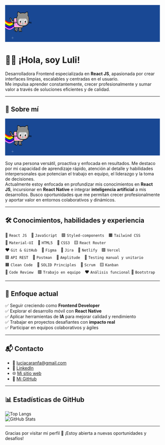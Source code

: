<div align="center">
    <img src="https://raw.githubusercontent.com/Niefee/niefee/master/assets/fly.webp" height="120px" />
</div>

# 👩‍💻 ¡Hola, soy Luli!

Desarrolladora Frontend especializada en **React JS**, apasionada por crear interfaces limpias, escalables y centradas en el usuario.  
Me impulsa aprender constantemente, crecer profesionalmente y sumar valor a través de soluciones eficientes y de calidad.

---

## 🚀 Sobre mí

<div align="left">
    <img src="https://raw.githubusercontent.com/Niefee/niefee/master/assets/fly.webp" height="120px" />
</div>

Soy una persona versátil, proactiva y enfocada en resultados. Me destaco por mi capacidad de aprendizaje rápido, atención al detalle y habilidades interpersonales que potencian el trabajo en equipo, el liderazgo y la toma de decisiones.  
Actualmente estoy enfocada en profundizar mis conocimientos en **React JS**, incursionar en **React Native** e integrar **inteligencia artificial** a mis desarrollos. Busco oportunidades que me permitan crecer profesionalmente y aportar valor en entornos colaborativos y dinámicos.

---

## 🛠️ Conocimientos, habilidades y experiencia

💙 `React JS` 💛 `JavaScript` 🟩 `Styled-components` 🟧 `Tailwind CSS`  
💜 `Material-UI` 💚 `HTML5` 💙 `CSS3` 🟨 `React Router`  
❤️ `Git & GitHub` 💛 `Figma` 💚 `Jira` 💙 `Netlify` 🟪 `Vercel`  
🟩 `API REST` 💙 `Postman` 💛 `Amplitude` 🧪 `Testing manual y unitario`  
🟧 `Clean Code` 💙 `SOLID Principles` 💚 `Scrum` 🟨 `Kanban`  
💜 `Code Review` 🟪 `Trabajo en equipo` ❤️ `Análisis funcional` 💜 `Bootstrap`

---

## 🎯 Enfoque actual

✅ Seguir creciendo como **Frontend Developer**  
✅ Explorar el desarrollo móvil con **React Native**  
✅ Aplicar herramientas de **IA** para mejorar calidad y rendimiento  
✅ Trabajar en proyectos desafiantes con **impacto real**  
✅ Participar en equipos colaborativos y ágiles

---

## 📬 Contacto

- 📧 luciacaranfa@gmail.com  
- 💼 [LinkedIn](https://www.linkedin.com/in/lucia-caranfa/)  
- 🌐 [Mi sitio web](https://caranfa-lucia.vercel.app/)  
- 🐙 [Mi GitHub](https://github.com/Caranfa-Lucia)

---

## 📊 Estadísticas de GitHub

![Top Langs](https://github-readme-stats.vercel.app/api/top-langs/?username=Caranfa-Lucia&layout=compact&theme=radical)  
![GitHub Stats](https://github-readme-stats.vercel.app/api?username=Caranfa-Lucia&show_icons=true&theme=radical)

---

Gracias por visitar mi perfil 🤝 ¡Estoy abierta a nuevas oportunidades y desafíos!
